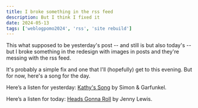 ```yaml
---
title: I broke something in the rss feed
description: But I think I fixed it
date: 2024-05-13
tags: ['weblogpomo2024', 'rss', 'site rebuild']
---
```

This what supposed to be yesterday's post -- and still is but also today's -- but I broke something in the redesign with images in posts and they're messing with the rss feed.

It's probably a simple fix and one that I'll (hopefully) get to this evening. But for now, here's a song for the day.

Here’s a listen for yesterday: [Kathy's Song](https://open.spotify.com/track/4Acofe9hICRvyBTP5hFNk0?si=37ff4f42814a4244) by Simon & Garfunkel.

Here’s a listen for today: [Heads Gonna Roll](https://open.spotify.com/track/3JEQn0WheNcipQmxNxrxII?si=e06b6b2bf5ba4103) by Jenny Lewis.